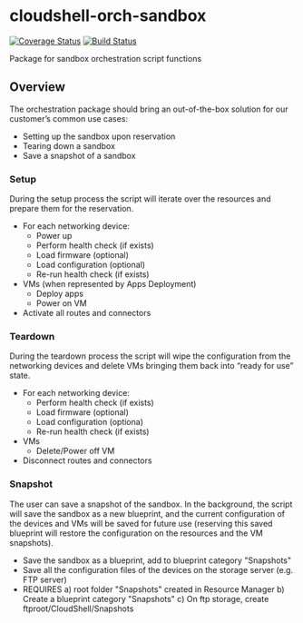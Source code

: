 # cloudshell-orch-sandbox

[![Coverage Status](https://coveralls.io/repos/github/QualiSystemsLab/cloudshell-orch-sandbox/badge.svg?branch=develop)](https://coveralls.io/github/QualiSystemsLab/cloudshell-orch-sandbox?branch=develop) [![Build Status](https://travis-ci.org/QualiSystemsLab/cloudshell-orch-sandbox.svg?branch=develop)](https://travis-ci.org/QualiSystemsLab/cloudshell-orch-sandbox)

Package for sandbox orchestration script functions

## Overview
The orchestration package should bring an out-of-the-box solution for our customer’s common use cases:
-	Setting up the sandbox upon reservation
-	Tearing down a sandbox
-	Save a snapshot of a sandbox

### Setup
During the setup process the script will iterate over the resources and prepare them for the reservation.
-	For each networking device:
    -	Power up
    -   Perform health check (if exists)
    -	Load firmware (optional)
    -	Load configuration (optional)
    -	Re-run health check (if exists)
-	VMs (when represented by Apps Deployment)
    -	Deploy apps
    -	Power on VM
-	Activate all routes and connectors

### Teardown
During the teardown process the script will wipe the configuration from the networking devices and delete VMs bringing them back into “ready for use” state.
-	For each networking device:
    -	Perform health check (if exists)
    -	Load firmware (optional)
    -	Load configuration (optiona)
    -	Re-run health check (if exists)
-	VMs
    -	Delete/Power off VM
-	Disconnect routes and connectors

### Snapshot
The user can save a snapshot of the sandbox. In the background, the script will save the sandbox as a new blueprint, and
the current configuration of the devices and VMs will be saved for future use (reserving this saved blueprint will
restore the configuration on the resources and the VM snapshots).
-	Save the sandbox as a blueprint, add to blueprint category "Snapshots"
-	Save all the configuration files of the devices on the storage server (e.g. FTP server)
-   REQUIRES
    a) root folder "Snapshots" created in Resource Manager
    b) Create a blueprint category "Snapshots"
    c) On ftp storage, create ftproot/CloudShell/Snapshots
